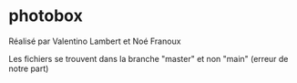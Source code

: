 # photobox

Réalisé par Valentino Lambert et Noé Franoux

Les fichiers se trouvent dans la branche "master" et non "main" (erreur de notre part)

